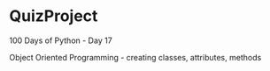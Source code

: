 # QuizProject
100 Days of Python - Day 17

Object Oriented Programming - creating classes, attributes, methods
